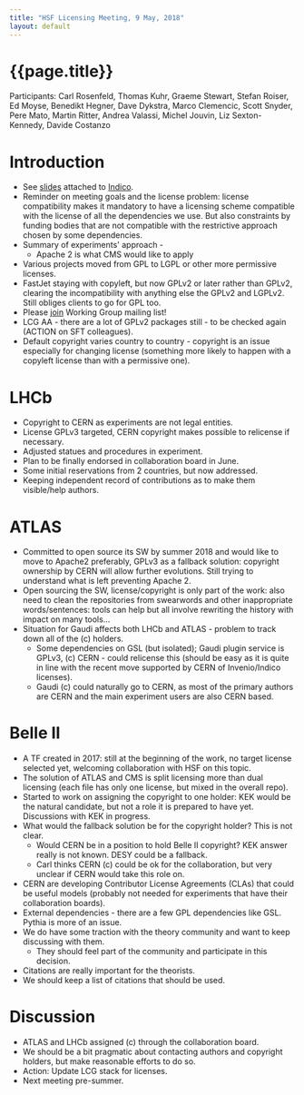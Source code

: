 ```yaml
---
title: "HSF Licensing Meeting, 9 May, 2018"
layout: default
---
```


# {{page.title}}

Participants: Carl Rosenfeld, Thomas Kuhr, Graeme Stewart, Stefan
Roiser, Ed Moyse, Benedikt Hegner, Dave Dykstra, Marco Clemencic, Scott
Snyder, Pere Mato, Martin Ritter, Andrea Valassi, Michel Jouvin, Liz
Sexton-Kennedy, Davide Costanzo

Introduction
============
-   See
    [slides](https://indico.cern.ch/event/727095/contributions/2992610/attachments/1647248/2633145/HSF_Licensing_Intro_2018-05-09.pdf)
    attached to [Indico](https://indico.cern.ch/event/727095).
-   Reminder on meeting goals and the license problem: license
    compatibility makes it mandatory to have a licensing scheme
    compatible with the license of all the dependencies we use. But also
    constraints by funding bodies that are not compatible with the
    restrictive approach chosen by some dependencies.
-   Summary of experiments' approach -
    -   Apache 2 is what CMS would like to apply
-   Various projects moved from GPL to LGPL or other more permissive
    licenses.
-   FastJet staying with copyleft, but now GPLv2 or later rather than
    GPLv2, clearing the incompatibility with anything else the GPLv2
    and LGPLv2. Still obliges clients to go for GPL too.
-   Please [join](mailto:hsf-licensing-wg+subscribe@googlegroups.com)
    Working Group mailing list!
-   LCG AA - there are a lot of GPLv2 packages still - to be checked
    again (ACTION on SFT colleagues).
-   Default copyright varies country to country - copyright is an issue
    especially for changing license (something more likely to happen
    with a copyleft license than with a permissive one).
    
LHCb
====
-   Copyright to CERN as experiments are not legal entities.
-   License GPLv3 targeted, CERN copyright makes possible to relicense
    if necessary.
-   Adjusted statues and procedures in experiment.
-   Plan to be finally endorsed in collaboration board in June.
-   Some initial reservations from 2 countries, but now addressed.
-   Keeping independent record of contributions as to make them
    visible/help authors.
    
ATLAS
=====
-   Committed to open source its SW by summer 2018 and would like to
    move to Apache2 preferably, GPLv3 as a fallback solution:
    copyright ownership by CERN will allow further evolutions. Still
    trying to understand what is left preventing Apache 2.
-   Open sourcing the SW, license/copyright is only part of the work:
    also need to clean the repositories from swearwords and other
    inappropriate words/sentences: tools can help but all involve
    rewriting the history with impact on many tools...
-   Situation for Gaudi affects both LHCb and ATLAS - problem to track
    down all of the (c) holders.
    -   Some dependencies on GSL (but isolated); Gaudi plugin service is
        GPLv3, (c) CERN - could relicense this (should be easy as it is
        quite in line with the recent move supported by CERN of
        Invenio/Indico licenses).
    -   Gaudi (c) could naturally go to CERN, as most of the primary
        authors are CERN and the main experiment users are also
        CERN based.
   
Belle II
========
-   A TF created in 2017: still at the beginning of the work, no target
    license selected yet, welcoming collaboration with HSF on this
    topic.
-   The solution of ATLAS and CMS is split licensing more than dual
    licensing (each file has only one license, but mixed in the overall
    repo).
-   Started to work on assigning the copyright to one holder: KEK would
    be the natural candidate, but not a role it is prepared to have
    yet. Discussions with KEK in progress.
-   What would the fallback solution be for the copyright holder? This
    is not clear.
    -   Would CERN be in a position to hold Belle II copyright? KEK
        answer really is not known. DESY could be a fallback.
    -   Carl thinks CERN (c) could be ok for the collaboration, but very
        unclear if CERN would take this role on.
-   CERN are developing Contributor License Agreements (CLAs) that could be 
    useful models (probably not needed for experiments that have
    their collaboration boards).
-   External dependencies - there are a few GPL dependencies like GSL.
    Pythia is more of an issue.
-   We do have some traction with the theory community and want to keep
    discussing with them.
    -   They should feel part of the community and participate in this
        decision.
-   Citations are really important for the theorists.
-   We should keep a list of citations that should be used.

Discussion
==========
-   ATLAS and LHCb assigned (c) through the collaboration board.
-   We should be a bit pragmatic about contacting authors and copyright 
    holders, but make reasonable efforts to do so.
-   Action: Update LCG stack for licenses.
-   Next meeting pre-summer.
